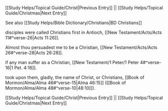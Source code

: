 [[Study Helps/Topical Guide/Christ|Previous Entry]]  ||  [[Study Helps/Topical Guide/Christmas|Next Entry]]

 See also [[Study Helps/Bible Dictionary/Christians|BD Christians]]

 disciples were called Christians first in Antioch, [[New Testament/Acts/Acts 11#^verse-26|Acts 11:26]].

 Almost thou persuadest me to be a Christian, [[New Testament/Acts/Acts 26#^verse-28|Acts 26:28]].

 if any man suffer as a Christian, [[New Testament/1 Peter/1 Peter 4#^verse-16|1 Pet. 4:16]].

 took upon them, gladly, the name of Christ, or Christians, [[Book of Mormon/Alma/Alma 46#^verse-15|Alma 46:15]] ([[Book of Mormon/Alma/Alma 48#^verse-10|48:10]]).

[[Study Helps/Topical Guide/Christ|Previous Entry]]  ||  [[Study Helps/Topical Guide/Christmas|Next Entry]]